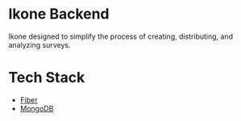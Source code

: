 # Ikone Backend
Ikone designed to simplify the process of creating, distributing, and analyzing surveys.

# Tech Stack
* [Fiber](https://gofiber.io/)
* [MongoDB](https://www.mongodb.com/)
